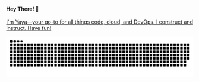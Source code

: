  #### Hey There! 👋
 [I'm Yaya—your go-to for all things code, cloud, and DevOps. I construct and instruct. Have fun!](https://merit.ya-ya.tech/)

<picture>
  <source media="(prefers-color-scheme: dark)" srcset="https://github.com/Pflegusch/pflegusch/blob/output/github-contribution-grid-snake-dark.svg">
  <img alt="github contribution grid snake animation" src="https://github.com/Pflegusch/pflegusch/blob/output/github-contribution-grid-snake-dark.svg">
</picture>
